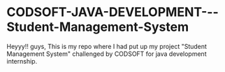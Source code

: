 # CODSOFT-JAVA-DEVELOPMENT---Student-Management-System
Heyyy!! guys, This is my repo where I had put up my project "Student Management System" challenged by CODSOFT for java development internship.
